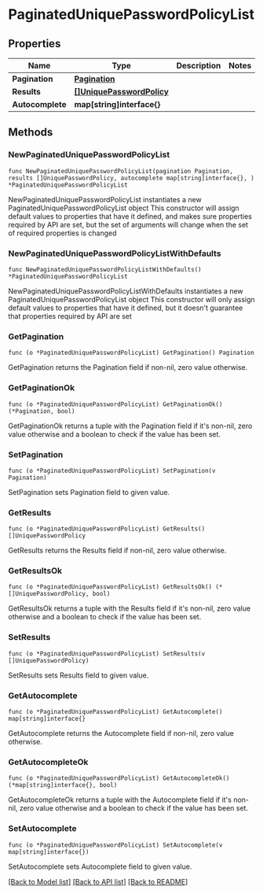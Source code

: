 # PaginatedUniquePasswordPolicyList

## Properties

Name | Type | Description | Notes
------------ | ------------- | ------------- | -------------
**Pagination** | [**Pagination**](Pagination.md) |  | 
**Results** | [**[]UniquePasswordPolicy**](UniquePasswordPolicy.md) |  | 
**Autocomplete** | **map[string]interface{}** |  | 

## Methods

### NewPaginatedUniquePasswordPolicyList

`func NewPaginatedUniquePasswordPolicyList(pagination Pagination, results []UniquePasswordPolicy, autocomplete map[string]interface{}, ) *PaginatedUniquePasswordPolicyList`

NewPaginatedUniquePasswordPolicyList instantiates a new PaginatedUniquePasswordPolicyList object
This constructor will assign default values to properties that have it defined,
and makes sure properties required by API are set, but the set of arguments
will change when the set of required properties is changed

### NewPaginatedUniquePasswordPolicyListWithDefaults

`func NewPaginatedUniquePasswordPolicyListWithDefaults() *PaginatedUniquePasswordPolicyList`

NewPaginatedUniquePasswordPolicyListWithDefaults instantiates a new PaginatedUniquePasswordPolicyList object
This constructor will only assign default values to properties that have it defined,
but it doesn't guarantee that properties required by API are set

### GetPagination

`func (o *PaginatedUniquePasswordPolicyList) GetPagination() Pagination`

GetPagination returns the Pagination field if non-nil, zero value otherwise.

### GetPaginationOk

`func (o *PaginatedUniquePasswordPolicyList) GetPaginationOk() (*Pagination, bool)`

GetPaginationOk returns a tuple with the Pagination field if it's non-nil, zero value otherwise
and a boolean to check if the value has been set.

### SetPagination

`func (o *PaginatedUniquePasswordPolicyList) SetPagination(v Pagination)`

SetPagination sets Pagination field to given value.


### GetResults

`func (o *PaginatedUniquePasswordPolicyList) GetResults() []UniquePasswordPolicy`

GetResults returns the Results field if non-nil, zero value otherwise.

### GetResultsOk

`func (o *PaginatedUniquePasswordPolicyList) GetResultsOk() (*[]UniquePasswordPolicy, bool)`

GetResultsOk returns a tuple with the Results field if it's non-nil, zero value otherwise
and a boolean to check if the value has been set.

### SetResults

`func (o *PaginatedUniquePasswordPolicyList) SetResults(v []UniquePasswordPolicy)`

SetResults sets Results field to given value.


### GetAutocomplete

`func (o *PaginatedUniquePasswordPolicyList) GetAutocomplete() map[string]interface{}`

GetAutocomplete returns the Autocomplete field if non-nil, zero value otherwise.

### GetAutocompleteOk

`func (o *PaginatedUniquePasswordPolicyList) GetAutocompleteOk() (*map[string]interface{}, bool)`

GetAutocompleteOk returns a tuple with the Autocomplete field if it's non-nil, zero value otherwise
and a boolean to check if the value has been set.

### SetAutocomplete

`func (o *PaginatedUniquePasswordPolicyList) SetAutocomplete(v map[string]interface{})`

SetAutocomplete sets Autocomplete field to given value.



[[Back to Model list]](../README.md#documentation-for-models) [[Back to API list]](../README.md#documentation-for-api-endpoints) [[Back to README]](../README.md)


